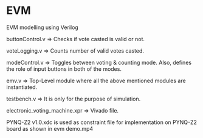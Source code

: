 # EVM
EVM modelling using Verilog

buttonControl.v => Checks if vote casted is valid or not.

voteLogging.v => Counts number of valid votes casted.

modeControl.v => Toggles between voting & counting mode. Also, defines the role of input buttons in both of the modes.

emv.v => Top-Level module where all the above mentioned modules are instantiated.

testbench.v => It is only for the purpose of simulation.

electronic_voting_machine.xpr => Vivado file.

PYNQ-Z2 v1.0.xdc is used as constraint file for implementation on PYNQ-Z2 board as shown in evm demo.mp4
